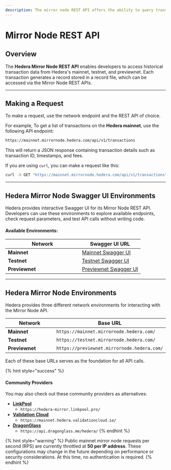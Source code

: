 ```yaml
---
description: The mirror node REST API offers the ability to query transaction information.
---
```


# Mirror Node REST API

## Overview

The **Hedera Mirror Node REST API** enables developers to access historical transaction data from Hedera's mainnet, testnet, and previewnet. Each transaction generates a record stored in a record file, which can be accessed via the Mirror Node REST APIs.

***

## Making a Request

To make a request, use the network endpoint and the REST API of choice.

For example, To get a list of transactions on the **Hedera mainnet**, use the following API endpoint:

```bash
https://mainnet.mirrornode.hedera.com/api/v1/transactions
```

This will return a JSON response containing transaction details such as transaction ID, timestamps, and fees.

If you are using `curl`, you can make a request like this:

```bash
curl -X GET "https://mainnet.mirrornode.hedera.com/api/v1/transactions" -H "Accept: application/json"
```

***

## Hedera Mirror Node Swagger UI Environments

Hedera provides interactive Swagger UI for its Mirror Node REST API. Developers can use these environments to explore available endpoints, check request parameters, and test API calls without writing code.

#### **Available Environments:**

<table><thead><tr><th width="217">Network</th><th>Swagger UI URL</th></tr></thead><tbody><tr><td><strong>Mainnet</strong></td><td><a href="https://mainnet-public.mirrornode.hedera.com/api/v1/docs/#/">Mainnet Swagger UI</a></td></tr><tr><td><strong>Testnet</strong></td><td><a href="https://testnet.mirrornode.hedera.com/api/v1/docs/#/">Testnet Swagger UI</a></td></tr><tr><td><strong>Previewnet</strong></td><td><a href="https://previewnet.mirrornode.hedera.com/api/v1/docs/#/">Previewnet Swagger UI</a></td></tr></tbody></table>

***

## **Hedera Mirror Node Environments**

Hedera provides three different network environments for interacting with the Mirror Node API.

<table><thead><tr><th width="212">Network</th><th>Base URL</th></tr></thead><tbody><tr><td><strong>Mainnet</strong></td><td><code>https://mainnet.mirrornode.hedera.com/</code></td></tr><tr><td><strong>Testnet</strong></td><td><code>https://testnet.mirrornode.hedera.com/</code></td></tr><tr><td><strong>Previewnet</strong></td><td><code>https://previewnet.mirrornode.hedera.com/</code></td></tr></tbody></table>

Each of these base URLs serves as the foundation for all API calls.

{% hint style="success" %}
#### Community Providers

You may also check out these community providers as alternatives:

* [**LinkPool**](https://linkpool.com/)
  * `https://hedera-mirror.linkpool.pro/`
* [**Validation Cloud**](https://validationcloud.io/)
  * `https://mainnet.hedera.validationcloud.io/`
* [**DragonGlass**](https://app.dragonglass.me/hedera/pricing)
  * `https://api.dragonglass.me/hedera/`
{% endhint %}

{% hint style="warning" %}
Public mainnet mirror node requests per second (RPS) are currently throttled at **50 per IP address**. These configurations may change in the future depending on performance or security considerations. At this time, no authentication is required.
{% endhint %}
